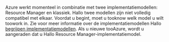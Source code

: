 Azure werkt momenteel in combinatie met twee implementatiemodellen: Resource Manager en klassiek. Hallo twee modellen zijn niet volledig compatibel met elkaar. Voordat u begint, moet u tooknow welk model u wilt toowork in. Zie voor meer informatie over de implementatiemodellen Hallo [begrijpen implementatiemodellen](../articles/resource-manager-deployment-model.md). Als u nieuwe tooAzure, wordt u aangeraden dat u Hallo Resource Manager-implementatiemodel.
